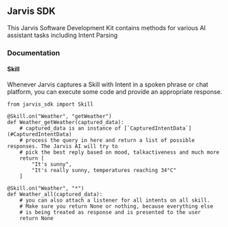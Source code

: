 ## Jarvis SDK

This Jarvis Software Development Kit contains methods for various AI assistant tasks including Intent Parsing


### Documentation


#### Skill

Whenever Jarvis captures a Skill with Intent in a spoken phrase or chat platform, you can execute some code and provide an appropriate response.

```
from jarvis_sdk import Skill

@Skill.on("Weather", "getWeather")
def Weather_getWeather(captured_data):
    # captured_data is an instance of [`CapturedIntentData`](#CapturedIntentData)
    # process the query in here and return a list of possible responses. The Jarvis AI will try to  
    # pick the best reply based on mood, talkactiveness and much more
    return [
        "It's sunny",
        "It's really sunny, temperatures reaching 34°C"
    ]

@Skill.on("Weather", "*")
def Weather_all(captured_data):
    # you can also attach a listener for all intents on all skill.
    # Make sure you return None or nothing, because everything else
    # is being treated as response and is presented to the user
    return None
```